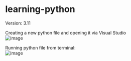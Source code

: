 # learning-python

Version: 3.11

Creating a new python file and opening it via Visual Studio<br>
![image](https://github.com/user-attachments/assets/bec2ada1-8bf9-4f14-a6dc-905649b86895) <br>

Running python file from terminal: <br>
![image](https://github.com/user-attachments/assets/38e98210-f7e0-43c1-ab8a-8fa5666fa526)


